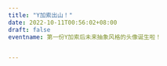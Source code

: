 ```yaml
---
title: "Y加索出山！"
date: 2022-10-11T00:56:02+08:00
draft: false
eventname: 第一份Y加索后未来抽象风格的头像诞生啦！


---
```


